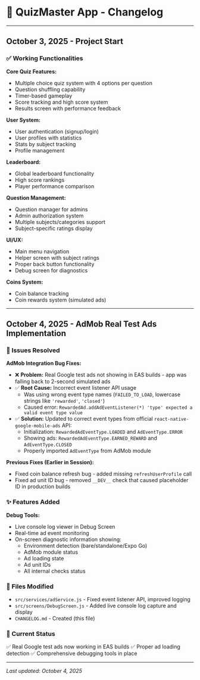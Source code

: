 # 📝 QuizMaster App - Changelog

---

## October 3, 2025 - Project Start

### ✅ Working Functionalities

**Core Quiz Features:**
- Multiple choice quiz system with 4 options per question
- Question shuffling capability
- Timer-based gameplay
- Score tracking and high score system
- Results screen with performance feedback

**User System:**
- User authentication (signup/login)
- User profiles with statistics
- Stats by subject tracking
- Profile management

**Leaderboard:**
- Global leaderboard functionality
- High score rankings
- Player performance comparison

**Question Management:**
- Question manager for admins
- Admin authorization system
- Multiple subjects/categories support
- Subject-specific ratings display

**UI/UX:**
- Main menu navigation
- Helper screen with subject ratings
- Proper back button functionality
- Debug screen for diagnostics

**Coins System:**
- Coin balance tracking
- Coin rewards system (simulated ads)

---

## October 4, 2025 - AdMob Real Test Ads Implementation

### 🐛 Issues Resolved

**AdMob Integration Bug Fixes:**
- ❌ **Problem:** Real Google test ads not showing in EAS builds - app was falling back to 2-second simulated ads
- ✅ **Root Cause:** Incorrect event listener API usage
  - Was using wrong event type names (`FAILED_TO_LOAD`, lowercase strings like `'rewarded'`, `'closed'`)
  - Caused error: `RewardedAd.addAdEventListener(*) 'type' expected a valid event type value`
- ✅ **Solution:** Updated to correct event types from official `react-native-google-mobile-ads` API:
  - Initialization: `RewardedAdEventType.LOADED` and `AdEventType.ERROR`
  - Showing ads: `RewardedAdEventType.EARNED_REWARD` and `AdEventType.CLOSED`
  - Properly imported `AdEventType` from AdMob module

**Previous Fixes (Earlier in Session):**
- Fixed coin balance refresh bug - added missing `refreshUserProfile` call
- Fixed ad unit ID bug - removed `__DEV__` check that caused placeholder ID in production builds

### ✨ Features Added

**Debug Tools:**
- Live console log viewer in Debug Screen
- Real-time ad event monitoring
- On-screen diagnostic information showing:
  - Environment detection (bare/standalone/Expo Go)
  - AdMob module status
  - Ad loading state
  - Ad unit IDs
  - All internal checks status

### 📁 Files Modified
- `src/services/adService.js` - Fixed event listener API, improved logging
- `src/screens/DebugScreen.js` - Added live console log capture and display
- `CHANGELOG.md` - Created (this file)

### 🎯 Current Status
✅ Real Google test ads now working in EAS builds
✅ Proper ad loading detection
✅ Comprehensive debugging tools in place

---

*Last updated: October 4, 2025*
